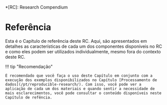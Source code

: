 <!--
    This file is part of Brazil Data Cube compendium-harmonization.
    Copyright (C) 2022 INPE.

    This program is free software: you can redistribute it and/or modify
    it under the terms of the GNU General Public License as published by
    the Free Software Foundation, either version 3 of the License, or
    (at your option) any later version.

    This program is distributed in the hope that it will be useful,
    but WITHOUT ANY WARRANTY; without even the implied warranty of
    MERCHANTABILITY or FITNESS FOR A PARTICULAR PURPOSE. See the
    GNU General Public License for more details.

    You should have received a copy of the GNU General Public License
    along with this program. If not, see <https://www.gnu.org/licenses/gpl-3.0.html>.
-->

*[RC]: Research Compendium

# Referência

Esta é o Capítulo de referência deste RC. Aqui, são apresentados em detalhes as características de cada um dos componentes disponíveis no RC e como eles podem ser utilizados individualmente, mesmo fora do contexto deste RC.

!!! tip "Recomendação"

    É recomendado que você faça o uso deste Capítulo em conjunto com a execução dos exemplos disponibilizados no Capítulo [Processamento de dados](/pt/reproducible-research/). Com isso, você pode ver a aplicação de cada um dos materiais e quando sentir a necessidade de mais esclarecimentos, você pode consultar o conteúdo disponíveis neste Capítulo de refência.
